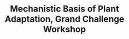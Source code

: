 ---
dateStart: 2008-10-01
dateEnd: 2008-10-02
title: "Mechanistic Basis of Plant Adaptation, Grand Challenge Workshop"
venue: "Biosphere 2"
organizer: "Timothy Kelley, David Salt"
credit: "Places & Spaces"
city: Oracle
state: AZ
country: USA
pdfLink:
venueImages:
 - sm: image01.sm.jpg
   lg: image01.lg.jpg
 - sm: image02.sm.jpg
   lg: image02.lg.jpg
---